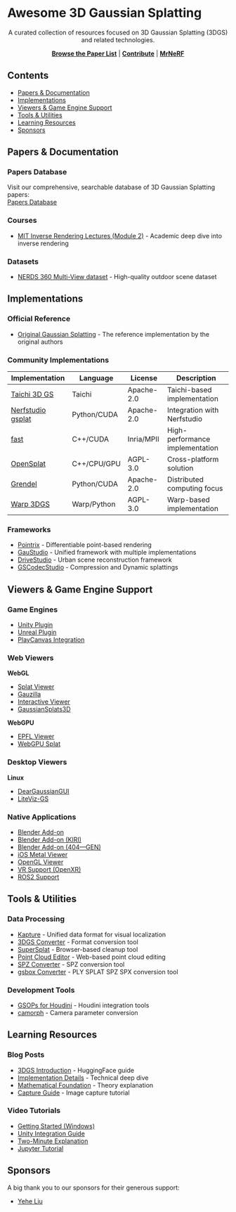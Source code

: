 # Awesome 3D Gaussian Splatting

<div align="center">
  A curated collection of resources focused on 3D Gaussian Splatting (3DGS) and related technologies.
  
  [**Browse the Paper List**](https://mrnerf.github.io/awesome-3D-gaussian-splatting/) | [**Contribute**](CONTRIBUTING.md) | [**MrNeRF**](https://www.mrnerf.com)
</div>

## Contents

- [Papers & Documentation](#papers--documentation)
- [Implementations](#implementations)
- [Viewers & Game Engine Support](#viewers--game-engine-support)
- [Tools & Utilities](#tools--utilities)
- [Learning Resources](#learning-resources)
- [Sponsors](#sponsors)

## Papers & Documentation

### Papers Database
Visit our comprehensive, searchable database of 3D Gaussian Splatting papers:  
[Papers Database](https://mrnerf.github.io/awesome-3D-gaussian-splatting/)

### Courses
- [MIT Inverse Rendering Lectures (Module 2)](https://www.scenerepresentations.org/courses/inverse-graphics-23/) - Academic deep dive into inverse rendering

### Datasets
- [NERDS 360 Multi-View dataset](https://zubair-irshad.github.io/projects/neo360.html) - High-quality outdoor scene dataset

## Implementations

### Official Reference
- [Original Gaussian Splatting](https://github.com/graphdeco-inria/gaussian-splatting) - The reference implementation by the original authors

### Community Implementations
| Implementation | Language | License | Description |
|----------------|----------|----------|-------------|
| [Taichi 3D GS](https://github.com/wanmeihuali/taichi_3d_gaussian_splatting) | Taichi | Apache-2.0 | Taichi-based implementation |
| [Nerfstudio gsplat](https://github.com/nerfstudio-project/gsplat) | Python/CUDA | Apache-2.0 | Integration with Nerfstudio |
| [fast](https://github.com/MrNeRF/gaussian-splatting-cuda) | C++/CUDA | Inria/MPII | High-performance implementation |
| [OpenSplat](https://github.com/pierotofy/OpenSplat) | C++/CPU/GPU | AGPL-3.0 | Cross-platform solution |
| [Grendel](https://github.com/nyu-systems/Grendel-GS) | Python/CUDA | Apache-2.0 | Distributed computing focus |
| [Warp 3DGS](https://github.com/guoriyue/3dgs-warp-scratch) | Warp/Python | AGPL-3.0 | Warp-based implementation |

### Frameworks
- [Pointrix](https://github.com/pointrix-project/pointrix) - Differentiable point-based rendering
- [GauStudio](https://github.com/GAP-LAB-CUHK-SZ/gaustudio) - Unified framework with multiple implementations
- [DriveStudio](https://github.com/ziyc/drivestudio) - Urban scene reconstruction framework
- [GSCodecStudio](https://github.com/JasonLSC/GSCodec_Studio) - Compression and Dynamic splattings

## Viewers & Game Engine Support

### Game Engines
- [Unity Plugin](https://github.com/aras-p/UnityGaussianSplatting)
- [Unreal Plugin](https://github.com/xverse-engine/XV3DGS-UEPlugin)
- [PlayCanvas Integration](https://github.com/playcanvas/engine/tree/main/src/scene/gsplat)

### Web Viewers
**WebGL**
- [Splat Viewer](https://github.com/antimatter15/splat)
- [Gauzilla](https://github.com/BladeTransformerLLC/gauzilla)
- [Interactive Viewer](https://github.com/kishimisu/Gaussian-Splatting-WebGL)
- [GaussianSplats3D](https://github.com/mkkellogg/GaussianSplats3D)

**WebGPU**
- [EPFL Viewer](https://github.com/cvlab-epfl/gaussian-splatting-web)
- [WebGPU Splat](https://github.com/KeKsBoTer/web-splat)

### Desktop Viewers
**Linux**
- [DearGaussianGUI](https://github.com/leviome/DearGaussianGUI)
- [LiteViz-GS](https://github.com/panxkun/liteviz-gs)

### Native Applications
- [Blender Add-on](https://github.com/ReshotAI/gaussian-splatting-blender-addon)
- [Blender Add-on (KIRI)](https://github.com/Kiri-Innovation/3dgs-render-blender-addon)
- [Blender Add-on (404—GEN)](https://github.com/404-Repo/three-gen-blender-plugin)
- [iOS Metal Viewer](https://github.com/laanlabs/metal-splats)
- [OpenGL Viewer](https://github.com/limacv/GaussianSplattingViewer)
- [VR Support (OpenXR)](https://github.com/hyperlogic/splatapult)
- [ROS2 Support](https://github.com/shadygm/ROSplat)

## Tools & Utilities

### Data Processing
- [Kapture](https://github.com/naver/kapture) - Unified data format for visual localization
- [3DGS Converter](https://github.com/francescofugazzi/3dgsconverter) - Format conversion tool 
- [SuperSplat](https://github.com/playcanvas/super-splat) - Browser-based cleanup tool
- [Point Cloud Editor](https://github.com/JohannesKrueger/pointcloudeditor) - Web-based point cloud editing
- [SPZ Converter](https://github.com/stytim/spz) - SPZ conversion tool
- [gsbox Converter](https://github.com/gotoeasy/gsbox) - PLY SPLAT SPZ SPX conversion tool

### Development Tools
- [GSOPs for Houdini](https://github.com/david-rhodes/GSOPs) - Houdini integration tools
- [camorph](https://github.com/Fraunhofer-IIS/camorph) - Camera parameter conversion

## Learning Resources

### Blog Posts
- [3DGS Introduction](https://huggingface.co/blog/gaussian-splatting) - HuggingFace guide
- [Implementation Details](https://github.com/kwea123/gaussian_splatting_notes) - Technical deep dive
- [Mathematical Foundation](https://github.com/chiehwangs/3d-gaussian-theory) - Theory explanation
- [Capture Guide](https://medium.com/@heyulei/capture-images-for-gaussian-splatting-81d081bbc826) - Image capture tutorial

### Video Tutorials
- [Getting Started (Windows)](https://youtu.be/UXtuigy_wYc)
- [Unity Integration Guide](https://youtu.be/5_GaPYBHqOo)
- [Two-Minute Explanation](https://youtu.be/HVv_IQKlafQ)
- [Jupyter Tutorial](https://www.youtube.com/watch?v=OcvA7fmiZYM)


## Sponsors

A big thank you to our sponsors for their generous support:

- [Yehe Liu](https://x.com/YeheLiu)

